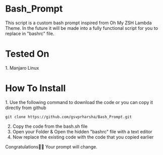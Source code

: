 # Bash_Prompt
This script is a custom bash prompt inspired from Oh My ZSH Lambda Theme. In the future it will be made into a fully functional script for you to replace in "bashrc" file. 

<h1>Tested On </h1>
1. Manjaro Linux

<h1>How To Install</h1>
1. Use the following command to download the code or you can copy it directly from github

```
git clone https://github.com/gsvprharsha/Bash_Prompt.git
```
2. Copy the code from the bash.sh file
3. Open your Folder & Open the hidden "bashrc" file with a text editor
4. Now replace the existing code with the code that you copied earlier

Congratulations🥳🥳 Your prompt will change.
